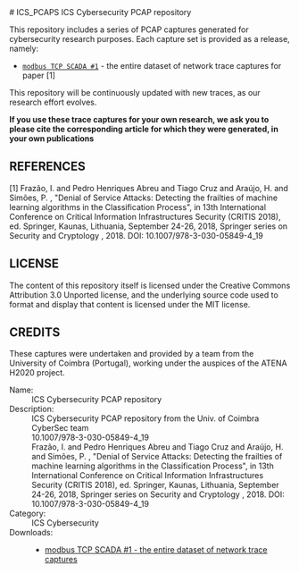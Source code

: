 <meta name="google-site-verification" content="Qdh2pX8txXPSILHVjVj4IPgfJ1UqtUBw26kNNKg2AKc" />
# ICS_PCAPS
ICS Cybersecurity PCAP repository

This repository includes a series of PCAP captures generated for cybersecurity research purposes. Each capture set is provided as a release, namely:

* [`modbus TCP SCADA #1`](https://github.com/tjcruz-dei/ICS_PCAPS/releases/tag/MODBUSTCP%231) - the entire dataset of network trace captures for paper [1]

This repository will be continuously updated with new traces, as our research effort evolves.

**If you use these trace captures for your own research, we ask you to please cite the corresponding article for which they were generated, in your own publications**

## REFERENCES

[1] Frazão, I. and Pedro Henriques Abreu and Tiago Cruz and Araújo, H. and Simões, P. , "Denial of Service Attacks: Detecting the frailties of machine learning algorithms in the Classification Process", in 13th International Conference on Critical Information Infrastructures Security (CRITIS 2018), ed. Springer, Kaunas, Lithuania, September 24-26, 2018, Springer series on Security and Cryptology , 2018. DOI: 10.1007/978-3-030-05849-4_19

## LICENSE

The content of this repository itself is licensed under the Creative Commons Attribution 3.0 Unported license, and the underlying source code used to format and display that content is licensed under the MIT license.

## CREDITS

These captures were undertaken and provided by a team from the University of Coimbra (Portugal), working under the auspices of the ATENA H2020 project.

<dl>      
      <article about="ICS_PCAPS" typeof="dcat:Dataset">
  <dl>
    <dt>Name:</dt>
    <dd property="dc:title">ICS Cybersecurity PCAP repository</dd>
    <dt>Description:</dt>
    <dd property="dc:description">ICS Cybersecurity PCAP repository from the Univ. of Coimbra CyberSec team</dd>
    <dd property="dc:identifier">10.1007/978-3-030-05849-4_19</dd>
    <dd property="dc:citation">Frazão, I. and Pedro Henriques Abreu and Tiago Cruz and Araújo, H. and Simões, P. , "Denial of Service Attacks: Detecting the frailties of machine learning algorithms in the Classification Process", in 13th International Conference on Critical Information Infrastructures Security (CRITIS 2018), ed. Springer, Kaunas, Lithuania, September 24-26, 2018, Springer series on Security and Cryptology , 2018. DOI: 10.1007/978-3-030-05849-4_19</dd>    
    <dt>Category:</dt>
    <dd rel="dc:subject">ICS Cybersecurity</dd>
    <dt class="field-label">Downloads:</dt>
    <dd>
      <ul>
        <li>
          <a rel="dcat:distribution" href="https://github.com/tjcruz-dei/ICS_PCAPS/releases/tag/MODBUSTCP%231"><span property="dcat:mediaType" content="text/html" >modbus TCP SCADA #1 - the entire dataset of network trace captures</span></a>
        </li>
      </ul>
    </dd>
  </dl>
</article>
</dl>
